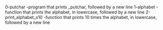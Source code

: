 0-putchar -program that prints _putchar, followed by a new line
1-alphabet -function that prints the alphabet, in lowercase, followed by a new line
2-print_alphabet_x10 -function that prints 10 times the alphabet, in lowercase, followed by a new line
